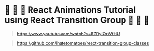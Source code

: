 # 🐾 🐾 🐾    React Animations Tutorial using React Transition Group    🐾 🐾 🐾

  > https://www.youtube.com/watch?v=BZRyIOrWfHU

  > https://github.com/Ihatetomatoes/react-transition-group-classes
